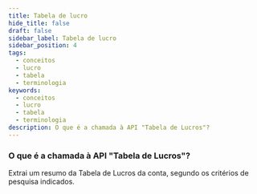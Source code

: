 ```yaml
---
title: Tabela de lucro
hide_title: false
draft: false
sidebar_label: Tabela de lucro
sidebar_position: 4
tags:
  - conceitos
  - lucro
  - tabela
  - terminologia
keywords:
  - conceitos
  - lucro
  - tabela
  - terminologia
description: O que é a chamada à API "Tabela de Lucros"?
---
```


### O que é a chamada à API "Tabela de Lucros"?

Extrai um resumo da Tabela de Lucros da conta, segundo os critérios de pesquisa indicados.
